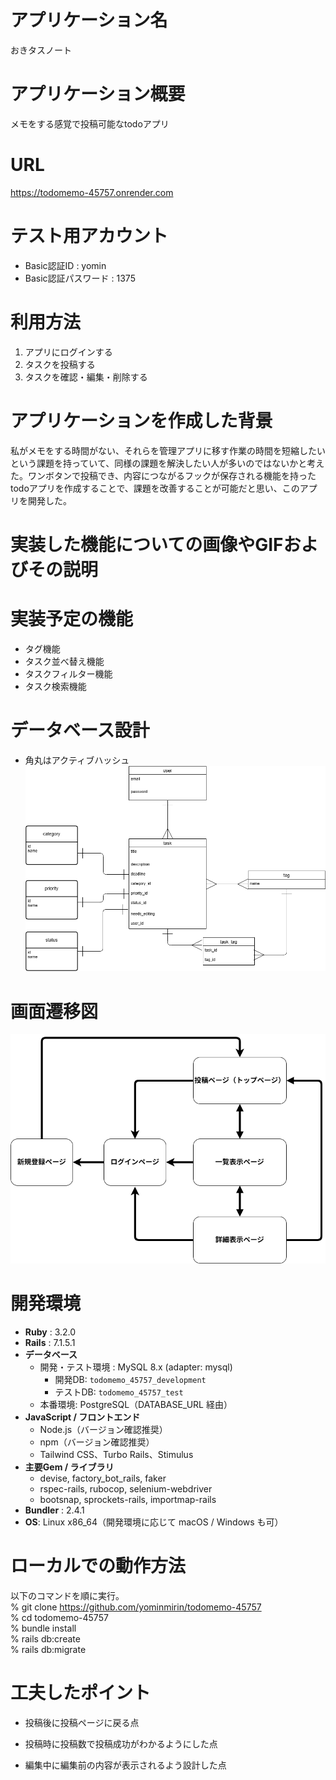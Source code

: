 # アプリケーション名
おきタスノート

# アプリケーション概要
メモをする感覚で投稿可能なtodoアプリ

# URL
https://todomemo-45757.onrender.com

# テスト用アカウント
- Basic認証ID : yomin
- Basic認証パスワード : 1375

# 利用方法
1. アプリにログインする
2. タスクを投稿する
3. タスクを確認・編集・削除する

# アプリケーションを作成した背景
私がメモをする時間がない、それらを管理アプリに移す作業の時間を短縮したいという課題を持っていて、同様の課題を解決したい人が多いのではないかと考えた。ワンボタンで投稿でき、内容につながるフックが保存される機能を持ったtodoアプリを作成することで、課題を改善することが可能だと思い、このアプリを開発した。

# 実装した機能についての画像やGIFおよびその説明

# 実装予定の機能
- タグ機能  
- タスク並べ替え機能  
- タスクフィルター機能  
- タスク検索機能

# データベース設計
- 角丸はアクティブハッシュ
![ER図](./images/todo.png)
# 画面遷移図
![画面遷移図](./images/sennizu.png)
# 開発環境
- **Ruby** : 3.2.0
- **Rails** : 7.1.5.1
- **データベース**
  - 開発・テスト環境 : MySQL 8.x (adapter: mysql)
    - 開発DB: `todomemo_45757_development`
    - テストDB: `todomemo_45757_test`
  - 本番環境: PostgreSQL（DATABASE_URL 経由）
- **JavaScript / フロントエンド**
  - Node.js（バージョン確認推奨）
  - npm（バージョン確認推奨）
  - Tailwind CSS、Turbo Rails、Stimulus
- **主要Gem / ライブラリ**
  - devise, factory_bot_rails, faker
  - rspec-rails, rubocop, selenium-webdriver
  - bootsnap, sprockets-rails, importmap-rails
- **Bundler** : 2.4.1
- **OS**: Linux x86_64（開発環境に応じて macOS / Windows も可）
# ローカルでの動作方法
以下のコマンドを順に実行。  
% git clone https://github.com/yominmirin/todomemo-45757  
% cd todomemo-45757  
% bundle install  
% rails db:create  
% rails db:migrate
# 工夫したポイント
- 投稿後に投稿ページに戻る点

- 投稿時に投稿数で投稿成功がわかるようにした点

- 編集中に編集前の内容が表示されるよう設計した点